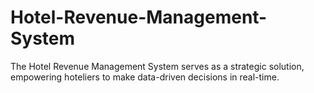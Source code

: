# Hotel-Revenue-Management-System
The Hotel Revenue Management System serves as a strategic solution,  empowering hoteliers to make data-driven decisions in real-time.
